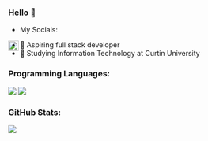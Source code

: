 ### Hello 👋

<!--
**c9Dubz/c9Dubz** is a ✨ _special_ ✨ repository because its `README.md` (this file) appears on your GitHub profile.

• 🔭 Aspiring full stack developer 
• 🌱 Studying Information Technology at Curtin University
• 💬 Ask me about ...
• 📫 How to reach me: 
-->
- My Socials:

<a href="https://twitter.com/waseryer">
  <img align="left" alt="Wazeer | Twitter" width="21px" src="https://raw.githubusercontent.com/anuraghazra/anuraghazra/master/assets/twitter.svg" />
</a>


- 🔭 Aspiring full stack developer 
- 🌱 Studying Information Technology at Curtin University

### Programming Languages:
![](https://img.shields.io/badge/Code-Python-informational?style=flat&logo=code&logoColor=white&color=2bbc8a)
![](https://img.shields.io/badge/Code-Java-informational?style=flat&logo=code&logoColor=white&color=2bbc8a)



### GitHub Stats:



![](https://komarev.com/ghpvc/?username=c9Dubz-1908&label=visitors&color=ff69b4)
